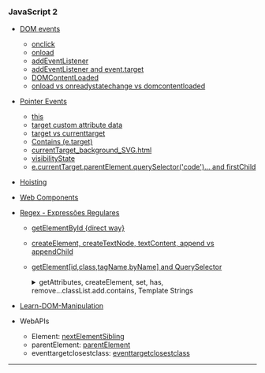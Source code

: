 ### JavaScript 2

- [DOM events](#dom---events)
  - [onclick](#onclick)
  - [onload](./onload_goTop.js)
  - [addEventListener](#addeventlistener)
  - [addEventListener and event.target](#addeventlistener-with-target)
  - [DOMContentLoaded](#domcontentloaded)
  - [onload vs onreadystatechange vs domcontentloaded](#onload-vs-onreadystatechange-vs-domcontentloaded)
- [Pointer Events](#pointerevents)
  - [this](this.md)
  - [target custom attribute data](#target-custom-attr-data)
  - [target vs currenttarget](#target-vs-currenttarget)
  - [Contains (e.target)](#contains 'e.target')
  - [currentTarget_background_SVG.html](https://geraldotech.github.io/DevMap/JavaScript/assets/thread/currentTarget_background_SVG.html)
  - [visibilityState](./visibilityState/index.html)
  - [e.currentTarget.parentElement.querySelector('code')... and firstChild](https://github.com/geraldotech/DevMap/blob/main/JavaScript/Clipboard/copy-snippet/src/main.js)
- <a href="https://github.com/geraldotech/DevMap/tree/main/TypeScript#hoisting" target="_blank">Hoisting</a>
- [Web Components](./Web-Components)
- [Regex - Expressões Regulares](./Regex/README.md)


  - [getElementById {direct way}](#get-a-element-by-id-direct-way)
  - [createElement, createTextNode, textContent, append vs appendChild](#domcreateel)
  - [getElement[id,class,tagName,byName] and QuerySelector](getElements_idClasstagNameQuerySelector.md)

    <details>
    <summary>getAttributes, createElement, set, has, remove...classList.add.contains, Template Strings</summary>

    - 1 [createAttribute, getAttribute, removeAttribute](./create_get_remove_Attribute.html) - [Demo](https://geraldotech.github.io/DevMap/JavaScript/assets/thread/create_get_remove_Attribute.html)
    - 2 [hasAttribute / setAttribute](./hasAttribute_setAttribute.html) - [Demo](https://geraldotech.github.io/DevMap/JavaScript/assets/thread/hasAttribute_setAttribute.html)
    - 3 [setAttribute_vs_classList and toggle()](./setAttribute_vs_classList.html) - [Demo](https://geraldotech.github.io/DevMap/JavaScript/assets/thread/setAttribute_vs_classList.html)
    - 4 [createElements_add_delete-App - TodoList](./createElements_add_delete.html) - [Demo](https://geraldotech.github.io/DevMap/JavaScript/assets/thread/createElements_add_delete.html)
    - 5 [createElements add delete, template literal add assigment](./createElements_add_delete_template_literal_add_assigment.html) - [Demo](https://geraldotech.github.io/DevMap/JavaScript/assets/thread/createElements_add_delete_template_literal_add_assigment.html)
    - 6 [Template Strings vs createElement](./TemplateStrings_vs_createEl.html) - [Demo](https://geraldotech.github.io/DevMap/JavaScript/assets/thread/TemplateStrings_vs_createEl.html)

    </details>
- [Learn-DOM-Manipulation](./Learn-DOM-Manipulation/)
- WebAPIs
  - Element: [nextElementSibling](#nextelementsibling)
  - parentElement: [parentElement](#parentElement)
  - eventtargetclosestclass: [eventtargetclosestclass](#eventtargetclosestclass)


<hr>

&nbsp;

&nbsp;

&nbsp;
